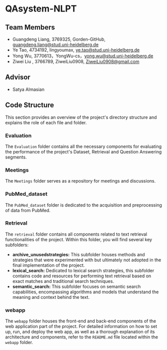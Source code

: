 # QAsystem-NLPT

## Team Members
- Guangdeng Liang, 3769325, Gorden-GitHub, guangdeng.liang@stud.uni-heidelberg.de
- Ye Tao, 4734192, lingyoumax, ye.tao@stud.uni-heidelberg.de
- Yong Wu, 3770613，YongWu-cs，yong.wu@stud.uni-heidelberg.de
- Ziwei Liu , 3766789, ZiweiLiu0908, ZiweiLiu0908@gmail.com

## Advisor
- Satya Almasian

## Code Structure

This section provides an overview of the project's directory structure and explains the role of each file and folder.

### Evaluation
The `Evaluation` folder contains all the necessary components for evaluating the performance of the project's Dataset, Retrieval and Question Answering segments.

### Meetings
The `Meetings` folder serves as a repository for meetings and discussions.

### PubMed_dataset 
The `PubMed_dataset` folder is dedicated to the acquisition and preprocessing of data from PubMed.

### Retrieval
The `retrieval` folder contains all components related to text retrieval functionalities of the project. Within this folder, you will find several key subfolders:
- **archive_unusedstrategies:** This subfolder houses methods and strategies that were experimented with but ultimately not adopted in the final implementation of the project.
- **lexical_search:** Dedicated to lexical search strategies, this subfolder contains code and resources for performing text retrieval based on exact matches and traditional search techniques.
- **semantic_search:** This subfolder focuses on semantic search capabilities, encompassing algorithms and models that understand the meaning and context behind the text.

### webapp
The `webapp` folder houses the front-end and back-end components of the web application part of the project. For detailed information on how to set up, run, and deploy the web app, as well as a thorough explanation of its architecture and components, refer to the `README.md` file located within the `webapp` folder.
